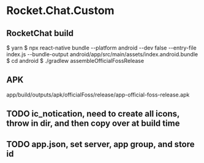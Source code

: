 # Rocket.Chat.Custom


## RocketChat build

$ yarn
$ npx react-native bundle --platform android --dev false --entry-file index.js --bundle-output android/app/src/main/assets/index.android.bundle
$ cd android
$ ./gradlew assembleOfficialFossRelease

## APK
app/build/outputs/apk/officialFoss/release/app-official-foss-release.apk

## TODO ic_notication, need to create all icons, throw in dir, and then copy over at build time

## TODO app.json, set server, app group, and store id
